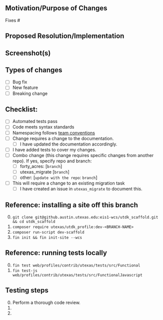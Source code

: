 <!--- Title format : ISSUE # : Action-verb driven description-->

## Motivation/Purpose of Changes
<!--- Why is this change needed? Links to existing issues are great. -->
Fixes #

## Proposed Resolution/Implementation
<!--- Describe any implementation choices you made that are noteworthy -->
<!--- or may require discussion. -->

## Screenshot(s)
<!--- (If relevant) -->

## Types of changes
<!--- Put an `x` in all that apply: -->
- [ ] Bug fix
- [ ] New feature
- [ ] Breaking change

## Checklist:
<!--- Go over all the following points, and put an `x` in all the boxes that apply. -->
<!--- If you're unsure about any of these, don't hesitate to ask. We're here to help! -->
<!--- Put an `x` in all the boxes that apply: -->
- [ ] Automated tests pass <!--- If tests don't pass because of a known reason, elaborate on the test and issue -->
- [ ] Code meets syntax standards
- [ ] Namespacing follows [team conventions](https://github.austin.utexas.edu/eis1-wcs/d8-standards/blob/master/Naming_Conventions.md)
- [ ] Change requires a change to the documentation.
  - [ ] I have updated the documentation accordingly.
- [ ] I have added tests to cover my changes.
- [ ] Combo change (this change requires specific changes from another repo). If yes, specify repo and branch:
  - [ ] forty_acres: [`branch`]
  - [ ] utexas_migrate [`branch`]
  - [ ] other: [`update with the repo`: `branch`]
- [ ] This will require a change to an existing migration task
  - [ ] I have created an issue in `utexas_migrate` to document this.

## Reference: installing a site off this branch
<!--- Include notes for both functional testing & code review -->
0. `git clone git@github.austin.utexas.edu:eis1-wcs/utdk_scaffold.git && cd utdk_scaffold`
0. `composer require utexas/utdk_profile:dev-<BRANCH-NAME>`
0. `composer run-script dev-scaffold`
0. `fin init && fin init-site --wcs`

## Reference: running tests locally
0. `fin test web/profiles/contrib/utexas/tests/src/Functional`
0. `fin test-js web/profiles/contrib/utexas/tests/src/FunctionalJavascript`

## Testing steps
0. Perform a thorough code review.
0.
0.

